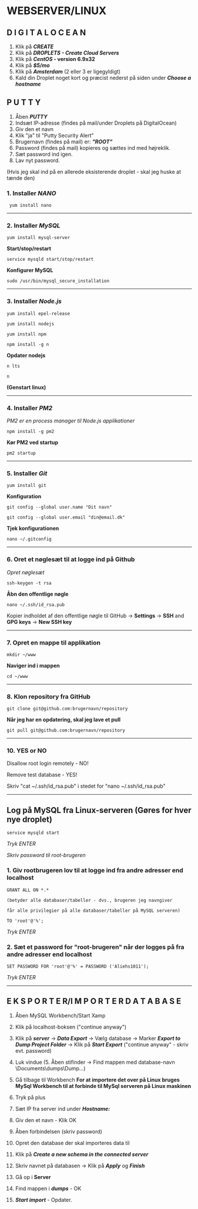 # WEBSERVER/LINUX
 



## **D I G I T A L O C E A N**
1. Klik på **_CREATE_**
2. Klik på **_DROPLETS - Create Cloud Servers_**
3. Klik på **_CentOS_ - version 6.9x32**
4. Klik på **_$5/mo_**
5. Klik på **_Amsterdam_** (2 eller 3 er ligegyldigt)
6. Kald din Droplet noget kort og præcist nederst på siden under **_Choose a hostname_**


## **P U T T Y**
1. Åben **_PUTTY_**
2. Indsæt IP-adresse (findes på mail/under Droplets på DigitalOcean) 
3. Giv den et navn
4. Klik "ja" til "Putty Security Alert"
5. Brugernavn (findes på mail) er: **_"ROOT"_**
6. Password (findes på mail) kopieres og sættes ind med højreklik.
7. Sæt password ind igen.
8. Lav nyt password.

(Hvis jeg skal ind på en allerede eksisterende droplet - skal jeg huske at tænde den)


### 1. Installer **_NANO_**
```
 yum install nano
```
---

### 2. Installer **_MySQL_**
```
yum install mysql-server
```
**Start/stop/restart**
```
service mysqld start/stop/restart
```
**Konfigurer MySQL**
```
sudo /usr/bin/mysql_secure_installation
```
---

### 3. Installer **_Node.js_**
```
yum install epel-release
```
```
yum install nodejs
```
```
yum install npm
```
```
npm install -g n
```

**Opdater nodejs**
```
n lts
```
```
n
```
**(Genstart linux)**

---

### 4. Installer **_PM2_**
_PM2 er en process manager til Node.js applikationer_
```
npm install -g pm2
```
**Kør PM2 ved startup**
```
pm2 startup
```
---

### 5. Installer **_Git_**
```
yum install git
```

**Konfiguration**

```
git config --global user.name "Dit navn"
```
```
git config --global user.email "din@email.dk"
```
**Tjek konfigurationen**

```
nano ~/.gitconfig
```
---

### 6. Oret et nøglesæt til at logge ind på Github
_Opret nøglesæt_

```
ssh-keygen -t rsa
```

**Åbn den offentlige nøgle**

```
nano ~/.ssh/id_rsa.pub
```
Kopier indholdet af den offentlige nøgle til GitHub -> **Settings** -> **SSH** and **GPG keys** -> **New SSH key**

---

### 7. Opret en mappe til applikation

```
mkdir ~/www
```
**Naviger ind i mappen**

```
cd ~/www
```
---

### 8. Klon repository fra GitHub

```
git clone git@github.com:brugernavn/repository
```
**Når jeg har en opdatering, skal jeg lave et pull**

```
git pull git@github.com:brugernavn/repository
```
---

### 10. YES or NO
Disallow root login remotely - NO!

Remove test database - YES!

Skriv "cat ~/.ssh/id_rsa.pub" i stedet for "nano ~/.ssh/id_rsa.pub"

---

## **Log på MySQL fra Linux-serveren** (Gøres for hver nye droplet)

```
service mysqld start
``` 
_Tryk ENTER_

_Skriv password til root-brugeren_

### 1. Giv rootbrugeren lov til at logge ind fra andre adresser end localhost

```
GRANT ALL ON *.* 

(betyder alle databaser/tabeller - dvs., brugeren jeg navngiver 

får alle privilegier på alle databaser/tabeller på MySQL serveren) 

TO 'root'@'%';
```
_Tryk ENTER_

### 2. Sæt et password for "root-brugeren" når der logges på fra andre adresser end localhost
```
SET PASSWORD FOR 'root'@'%' = PASSWORD ('Aliehs1011');
```
_Tryk ENTER_

---

## **E K S P O R T E R/I M P O R T E R  D A T A B A S E**

1. Åben MySQL Workbench/Start Xamp
2. Klik på localhost-boksen ("continue anyway")
3. Klik på **_server_** -> **_Data Export_** -> Vælg database -> Marker **_Export to Dump Project Folder_** -> Klik på **_Start Export_** ("continue anyway" - skriv evt. password)

4. Luk vindue
(5. Åben stifinder -> Find mappen med database-navn \Documents\dumps\Dump...)
6. Gå tilbage til Workbench
**For at importere det over på Linux bruges MySql Workbench til at forbinde til MySql serveren på Linux maskinen**
7. Tryk på plus
8. Sæt IP fra server ind under **_Hostname:_**
9. Giv den et navn - Klik OK
10. Åben forbindelsen (skriv password)
11. Opret den database der skal importeres data til 
12. Klik på **_Create a new schema in the connected server_**
13. Skriv navnet på databasen -> Klik på **_Apply_** og **_Finish_**
14. Gå op i **__Server__**
15. Find mappen i **_dumps_** - OK
16. **_Start import_** - Opdater.




